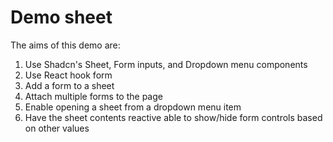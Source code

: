 # Demo sheet

The aims of this demo are:
1. Use Shadcn's Sheet, Form inputs, and Dropdown menu components
2. Use React hook form
3. Add a form to a sheet
4. Attach multiple forms to the page
5. Enable opening a sheet from a dropdown menu item
6. Have the sheet contents reactive able to show/hide form controls based on other values

